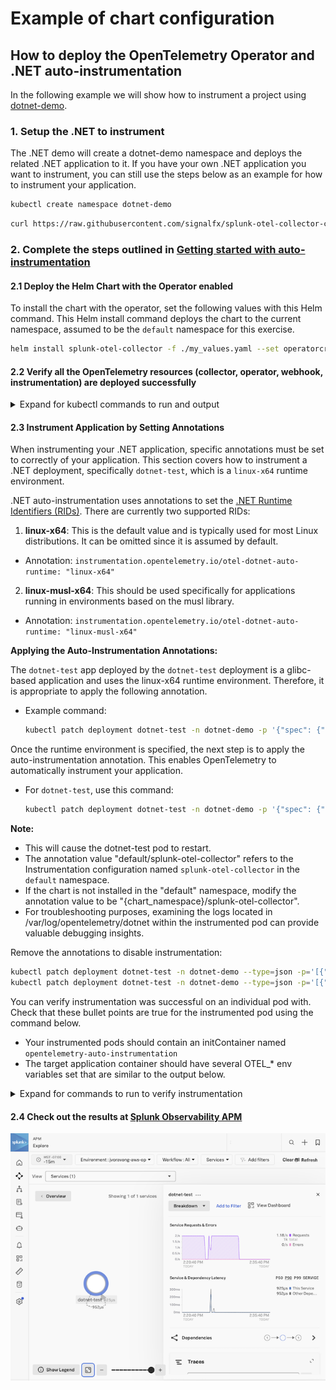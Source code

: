 # Example of chart configuration

## How to deploy the OpenTelemetry Operator and .NET auto-instrumentation

In the following example we will show how to instrument a project using
[dotnet-demo](https://raw.githubusercontent.com/signalfx/splunk-otel-collector-chart/main/functional_tests/testdata/dotnet/deployment.yaml).

### 1. Setup the .NET to instrument

The .NET demo will create a dotnet-demo namespace and deploys the related .NET application to it.
If you have your own .NET application you want to instrument, you can still use the steps below as an example for how
to instrument your application.

```bash
kubectl create namespace dotnet-demo
```

```bash
curl https://raw.githubusercontent.com/signalfx/splunk-otel-collector-chart/main/examples/enable-operator-and-auto-instrumentation/dotnet/deployment.yaml | kubectl apply -n dotnet-demo -f -
```

### 2. Complete the steps outlined in [Getting started with auto-instrumentation](../../docs/auto-instrumentation-install.md#steps-for-setting-up-auto-instrumentation)

#### 2.1 Deploy the Helm Chart with the Operator enabled

To install the chart with the operator, set the following values with this Helm command.
This Helm install command deploys the chart to the current namespace, assumed to be the `default` namespace for this exercise.

```bash
helm install splunk-otel-collector -f ./my_values.yaml --set operatorcrds.install=true,operator.enabled=true,certmanager.enabled=true,environment=dev splunk-otel-collector-chart/splunk-otel-collector
```

#### 2.2 Verify all the OpenTelemetry resources (collector, operator, webhook, instrumentation) are deployed successfully

<details>
<summary>Expand for kubectl commands to run and output</summary>

```bash
kubectl get pods
# NAME                                                            READY   STATUS             RESTARTS        AGE
# splunk-otel-collector-agent-2mtfn                               2/2     Running            0                5m
# splunk-otel-collector-agent-k4gc8                               2/2     Running            0                5m
# splunk-otel-collector-agent-wjt98                               2/2     Running            0                5m
# splunk-otel-collector-k8s-cluster-receiver-8449bfdc8-hhbvz      1/1     Running            0                5m
# splunk-otel-collector-operator-754c9d78f8-9ztwg                 2/2     Running            0                5m

kubectl get mutatingwebhookconfiguration.admissionregistration.k8s.io
# NAME                                      WEBHOOKS   AGE
# splunk-otel-collector-operator-mutation   3          2m

kubectl get otelinst
# NAME                    AGE   ENDPOINT
# splunk-otel-collector   5m    http://$(SPLUNK_OTEL_AGENT):4317

kubectl get pods -n dotnet-demo
# NAME                                                        READY   STATUS    RESTARTS   AGE
# dotnet-test-66798c94cc-qmmzv                                1/1     Running   0          2m11s
```

</details>

#### 2.3 Instrument Application by Setting Annotations

When instrumenting your .NET application, specific annotations must be set to correctly of your application.
This section covers how to instrument a .NET deployment, specifically `dotnet-test`, which is a `linux-x64` runtime environment.

.NET auto-instrumentation uses annotations to set the [.NET Runtime Identifiers (RIDs)](https://learn.microsoft.com/en-us/dotnet/core/rid-catalog). There are currently two supported RIDs:

1. **linux-x64**:
   This is the default value and is typically used for most Linux distributions. It can be omitted since it is assumed by default.
  - Annotation: `instrumentation.opentelemetry.io/otel-dotnet-auto-runtime: "linux-x64"`

2. **linux-musl-x64**:
   This should be used specifically for applications running in environments based on the musl library.
  - Annotation: `instrumentation.opentelemetry.io/otel-dotnet-auto-runtime: "linux-musl-x64"`

**Applying the Auto-Instrumentation Annotations:**

The `dotnet-test` app deployed by the `dotnet-test` deployment is a glibc-based application and uses the linux-x64 runtime environment. Therefore, it is appropriate to apply the following annotation.

- Example command:
  ```bash
  kubectl patch deployment dotnet-test -n dotnet-demo -p '{"spec": {"template":{"metadata":{"annotations":{"instrumentation.opentelemetry.io/otel-dotnet-auto-runtime":"linux-x64"}}}} }'
  ```

Once the runtime environment is specified, the next step is to apply the auto-instrumentation annotation. This enables OpenTelemetry to automatically instrument your application.

- For `dotnet-test`, use this command:
  ```bash
  kubectl patch deployment dotnet-test -n dotnet-demo -p '{"spec": {"template":{"metadata":{"annotations":{"instrumentation.opentelemetry.io/inject-dotnet":"default/splunk-otel-collector"}}}} }'
  ```

**Note:**
- This will cause the dotnet-test pod to restart.
- The annotation value "default/splunk-otel-collector" refers to the Instrumentation configuration named `splunk-otel-collector` in the `default` namespace.
- If the chart is not installed in the "default" namespace, modify the annotation value to be "{chart_namespace}/splunk-otel-collector".
- For troubleshooting purposes, examining the logs located in /var/log/opentelemetry/dotnet within the instrumented pod can provide valuable debugging insights.

Remove the annotations to disable instrumentation:

```bash
kubectl patch deployment dotnet-test -n dotnet-demo --type=json -p='[{"op": "remove", "path": "/spec/template/metadata/annotations/instrumentation.opentelemetry.io~1otel-dotnet-auto-runtime"}]'
kubectl patch deployment dotnet-test -n dotnet-demo --type=json -p='[{"op": "remove", "path": "/spec/template/metadata/annotations/instrumentation.opentelemetry.io~1inject-dotnet"}]'
```

You can verify instrumentation was successful on an individual pod with. Check that these bullet points are
true for the instrumented pod using the command below.
- Your instrumented pods should contain an initContainer named `opentelemetry-auto-instrumentation`
- The target application container should have several OTEL_* env variables set that are similar to the output below.

<details>
<summary>Expand for commands to run to verify instrumentation</summary>

```bash
kubectl describe pod -n dotnet-demo -l app=dotnet-test
# Name:             dotnet-test-8499bc67dc-wn2fm
# Namespace:        dotnet-demo
# Labels:           app=dotnet-test
#                   pod-template-hash=8499bc67dc
# Annotations:      instrumentation.opentelemetry.io/inject-dotnet: true
#                   instrumentation.opentelemetry.io/otel-dotnet-auto-runtime: linux-x64
# Status:           Running
# Init Containers:
#   opentelemetry-auto-instrumentation-dotnet:
#     Image:         ghcr.io/signalfx/splunk-otel-dotnet/splunk-otel-dotnet:v1.3.0
#     State:          Terminated
#       Reason:       Completed
#       Exit Code:    0
# Containers:
#   dotnet-test:
#     State:          Running
#     Ready:          True
#     Environment:
#     OTEL_DOTNET_AUTO_PLUGINS:            Splunk.OpenTelemetry.AutoInstrumentation.Plugin, Splunk.OpenTelemetry.AutoInstrumentation
#     OTEL_EXPORTER_OTLP_ENDPOINT:         http://splunk-otel-collector-agent:4318
#     CORECLR_ENABLE_PROFILING:            1
#     CORECLR_PROFILER:                    {918728DD-259F-4A6A-AC2B-B85E1B658318}
#     CORECLR_PROFILER_PATH:               /otel-auto-instrumentation-dotnet/linux-x64/OpenTelemetry.AutoInstrumentation.Native.so
#     DOTNET_STARTUP_HOOKS:                /otel-auto-instrumentation-dotnet/net/OpenTelemetry.AutoInstrumentation.StartupHook.dll
#     DOTNET_ADDITIONAL_DEPS:              /otel-auto-instrumentation-dotnet/AdditionalDeps
#     OTEL_DOTNET_AUTO_HOME:               /otel-auto-instrumentation-dotnet
#     DOTNET_SHARED_STORE:                 /otel-auto-instrumentation-dotnet/store
#     SPLUNK_OTEL_AGENT:                    (v1:status.hostIP)
#     OTEL_SERVICE_NAME:                   dotnet-test
#     OTEL_RESOURCE_ATTRIBUTES_POD_NAME:   dotnet-test-8499bc67dc-wkf98 (v1:metadata.name)
#     OTEL_RESOURCE_ATTRIBUTES_NODE_NAME:   (v1:spec.nodeName)
#     OTEL_PROPAGATORS:                    tracecontext,baggage,b3
#     OTEL_RESOURCE_ATTRIBUTES:            splunk.zc.method=splunk-otel-dotnet:v1.3.0,k8s.container.name=dotnet-test,k8s.deployment.name=dotnet-test,k8s.namespace.name=dotnet-demo,k8s.node.name=$(OTEL_RESOURCE_ATTRIBUTES_NODE_NAME),k8s.pod.name=$(OTEL_RESOURCE_ATTRIBUTES_POD_NAME),k8s.replicaset.name=dotnet-test-8499bc67dc,service.version=latest
#     Mounts:
#       /otel-auto-instrumentation-dotnet from opentelemetry-auto-instrumentation-dotnet (rw)
#       /var/run/secrets/kubernetes.io/serviceaccount from kube-api-access-j5wm6 (ro)
# Volumes:
#   opentelemetry-auto-instrumentation-dotnet:
#     Type:        EmptyDir (a temporary directory that shares a pod's lifetime)
#     Medium:
#     SizeLimit:   200Mi
```

</details>

#### 2.4 Check out the results at [Splunk Observability APM](https://app.us1.signalfx.com/#/apm)

![APM](auto-instrumentation-dotnet-apm-result.png)
